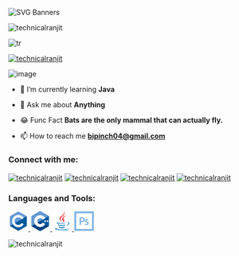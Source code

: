 

![SVG Banners](https://svg-banners.vercel.app/api?type=origin&text1=Bipin%20😎&text2=💖%20KIIT-25&width=900&height=400)


<img height="auto" src="https://komarev.com/ghpvc/?username=bipinch04&label=Profile%20views&color=0e75b6&style=flat" alt="technicalranjit" />



<p align="left"> <img width="900" height="110" src="https://readme-jokes.vercel.app/api" alt ="tr"/> </p>



<p align="left"> <a href="https://twitter.com/bipinch01" target="blank"><img src="https://img.shields.io/twitter/follow/bipinch01?logo=twitter&style=for-the-badge" alt="technicalranjit" /></a> </p>



<p align="left"> <img height="auto" src="https://github-profile-trophy.vercel.app/?username=bipinch04&theme=matrix&column=6&no-frame=false&no-bg=false&margin-w=19&margin-h=19" alt="image" /> </p>

- 🌱 I’m currently learning **Java**

- 💬 Ask me about **Anything**

- 😂 Func Fact **Bats are the only mammal that can actually fly.**

- 📫 How to reach me **bipinch04@gmail.com**

<h3 align="left">Connect with me:</h3> <p align="left"> <a href="https://github.com/bipinch04" target="blank"><img align="center" src=https://cdn.jsdelivr.net/npm/simple-icons@3.0.1/icons/github.svg alt="technicalranjit" height="30" width="40" /></a> <a href="https://linkedin.com/in/Ch-bipin" target="blank"><img align="center" src=https://cdn.jsdelivr.net/npm/simple-icons@3.0.1/icons/linkedin.svg alt="technicalranjit" height="30" width="40" /></a> <a href="https://instagram.com/bipinch_01" target="blank"><img align="center" src=https://cdn.jsdelivr.net/npm/simple-icons@3.0.1/icons/instagram.svg alt="technicalranjit" height="30" width="40" /></a> <a href="https://twitter.com/bipinch_01" target="blank"><img align="center" src=https://cdn.jsdelivr.net/npm/simple-icons@v3/icons/twitter.svg alt="technicalranjit" height="30" width="40" /></a> </p>

<h3 align="left">Languages and Tools:</h3> <p align="left"> <a href=https://www.cprogramming.com/ target="_blank" rel="noreferrer"> <img src=https://raw.githubusercontent.com/devicons/devicon/master/icons/c/c-original.svg alt="android" width="40" height="40"/> </a> <a href=https://www.w3schools.com/cpp/ target="_blank" rel="noreferrer"> <img src=https://raw.githubusercontent.com/devicons/devicon/master/icons/cplusplus/cplusplus-original.svg alt="android" width="40" height="40"/> </a> <a href=https://www.java.com target="_blank" rel="noreferrer"> <img src=https://raw.githubusercontent.com/devicons/devicon/master/icons/java/java-original.svg alt="android" width="40" height="40"/> </a> <a href=https://www.photoshop.com/en target="_blank" rel="noreferrer"> <img src=https://raw.githubusercontent.com/devicons/devicon/master/icons/photoshop/photoshop-line.svg alt="android" width="40" height="40"/> </a> </p>



<img align="left" height="auto" width={300} src="https://github-readme-stats.vercel.app/api?username=bipinch04&show_icons=true&theme=dark&locale=en&hide_border=false" alt="" />



<img align="left" height="auto" width={300} src="https://github-readme-streak-stats.herokuapp.com/?user=bipinch04&theme=dark&mode=weekly&hide_border=false&locale=en" alt="" />



<img align="left" height="auto" width={300} src="https://github-readme-stats.vercel.app/api/top-langs/?username=bipinch04&theme=dark&hide_border=false" alt="technicalranjit" />
